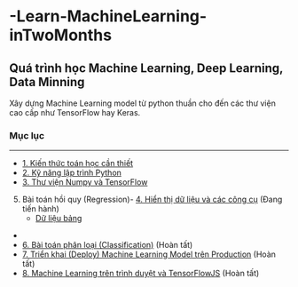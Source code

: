 # -Learn-MachineLearning-inTwoMonths

## Quá trình học Machine Learning, Deep Learning, Data Minning

Xây dựng Machine Learning model từ python thuần cho đến các thư viện cao cấp như TensorFlow hay Keras.

### Mục lục
----
- <a href="./1. Math">1. Kiến thức toán học cần thiết</a> 
- <a href="./2. Python-tutorials">2. Kỹ năng lập trình Python</a> 
- <a href="./3. Lib">3. Thư viện Numpy và TensorFlow</a> 
5. Bài toán hồi quy (Regression)- <a href="./4. Visualize data">4. Hiển thị dữ liệu và các công cụ</a> (Đang tiến hành)
    - [Dữ liệu bảng](./visualize/pandas)
- <a href="./models/linear-regression/"></a>
- <a href="./models/logistic-regression">6. Bài toán phân loại (Classification)</a> (Hoàn tất)
- <a href="./deployment/distributed-tensorflow">7. Triển khai (Deploy) Machine Learning Model trên Production</a> (Hoàn tất)
- <a href="./deployment/tensorflow-browser">8. Machine Learning trên trình duyệt và TensorFlowJS</a> (Hoàn tất)
